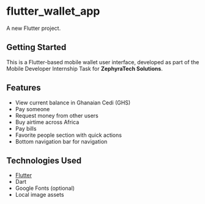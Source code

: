 # flutter_wallet_app

A new Flutter project.

## Getting Started

This is a Flutter-based mobile wallet user interface, developed as part of the Mobile Developer Internship Task for 
**ZephyraTech Solutions**.

## Features

- View current balance in Ghanaian Cedi (GHS)
- Pay someone 
- Request money from other users
- Buy airtime across Africa
- Pay bills 
- Favorite people section with quick actions
- Bottom navigation bar for navigation

## Technologies Used

- [Flutter](https://flutter.dev/)
- Dart
- Google Fonts (optional)
- Local image assets

